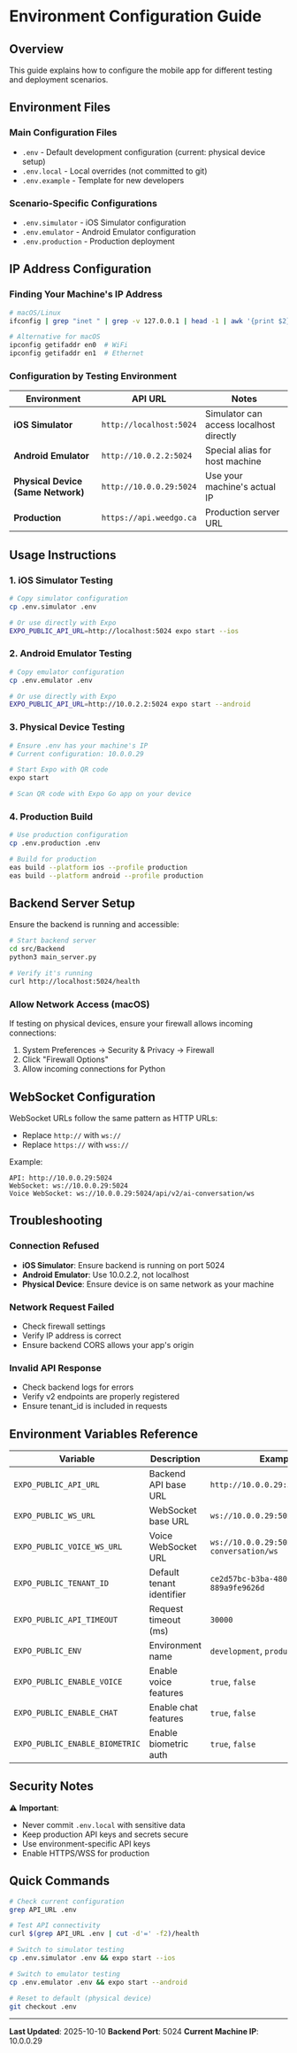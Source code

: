 # Environment Configuration Guide

## Overview
This guide explains how to configure the mobile app for different testing and deployment scenarios.

## Environment Files

### Main Configuration Files
- `.env` - Default development configuration (current: physical device setup)
- `.env.local` - Local overrides (not committed to git)
- `.env.example` - Template for new developers

### Scenario-Specific Configurations
- `.env.simulator` - iOS Simulator configuration
- `.env.emulator` - Android Emulator configuration
- `.env.production` - Production deployment

## IP Address Configuration

### Finding Your Machine's IP Address
```bash
# macOS/Linux
ifconfig | grep "inet " | grep -v 127.0.0.1 | head -1 | awk '{print $2}'

# Alternative for macOS
ipconfig getifaddr en0  # WiFi
ipconfig getifaddr en1  # Ethernet
```

### Configuration by Testing Environment

| Environment | API URL | Notes |
|------------|---------|-------|
| **iOS Simulator** | `http://localhost:5024` | Simulator can access localhost directly |
| **Android Emulator** | `http://10.0.2.2:5024` | Special alias for host machine |
| **Physical Device (Same Network)** | `http://10.0.0.29:5024` | Use your machine's actual IP |
| **Production** | `https://api.weedgo.ca` | Production server URL |

## Usage Instructions

### 1. iOS Simulator Testing
```bash
# Copy simulator configuration
cp .env.simulator .env

# Or use directly with Expo
EXPO_PUBLIC_API_URL=http://localhost:5024 expo start --ios
```

### 2. Android Emulator Testing
```bash
# Copy emulator configuration
cp .env.emulator .env

# Or use directly with Expo
EXPO_PUBLIC_API_URL=http://10.0.2.2:5024 expo start --android
```

### 3. Physical Device Testing
```bash
# Ensure .env has your machine's IP
# Current configuration: 10.0.0.29

# Start Expo with QR code
expo start

# Scan QR code with Expo Go app on your device
```

### 4. Production Build
```bash
# Use production configuration
cp .env.production .env

# Build for production
eas build --platform ios --profile production
eas build --platform android --profile production
```

## Backend Server Setup

Ensure the backend is running and accessible:

```bash
# Start backend server
cd src/Backend
python3 main_server.py

# Verify it's running
curl http://localhost:5024/health
```

### Allow Network Access (macOS)
If testing on physical devices, ensure your firewall allows incoming connections:
1. System Preferences → Security & Privacy → Firewall
2. Click "Firewall Options"
3. Allow incoming connections for Python

## WebSocket Configuration

WebSocket URLs follow the same pattern as HTTP URLs:
- Replace `http://` with `ws://`
- Replace `https://` with `wss://`

Example:
```
API: http://10.0.0.29:5024
WebSocket: ws://10.0.0.29:5024
Voice WebSocket: ws://10.0.0.29:5024/api/v2/ai-conversation/ws
```

## Troubleshooting

### Connection Refused
- **iOS Simulator**: Ensure backend is running on port 5024
- **Android Emulator**: Use 10.0.2.2, not localhost
- **Physical Device**: Ensure device is on same network as your machine

### Network Request Failed
- Check firewall settings
- Verify IP address is correct
- Ensure backend CORS allows your app's origin

### Invalid API Response
- Check backend logs for errors
- Verify v2 endpoints are properly registered
- Ensure tenant_id is included in requests

## Environment Variables Reference

| Variable | Description | Example |
|----------|-------------|---------|
| `EXPO_PUBLIC_API_URL` | Backend API base URL | `http://10.0.0.29:5024` |
| `EXPO_PUBLIC_WS_URL` | WebSocket base URL | `ws://10.0.0.29:5024` |
| `EXPO_PUBLIC_VOICE_WS_URL` | Voice WebSocket URL | `ws://10.0.0.29:5024/api/v2/ai-conversation/ws` |
| `EXPO_PUBLIC_TENANT_ID` | Default tenant identifier | `ce2d57bc-b3ba-4801-b229-889a9fe9626d` |
| `EXPO_PUBLIC_API_TIMEOUT` | Request timeout (ms) | `30000` |
| `EXPO_PUBLIC_ENV` | Environment name | `development`, `production` |
| `EXPO_PUBLIC_ENABLE_VOICE` | Enable voice features | `true`, `false` |
| `EXPO_PUBLIC_ENABLE_CHAT` | Enable chat features | `true`, `false` |
| `EXPO_PUBLIC_ENABLE_BIOMETRIC` | Enable biometric auth | `true`, `false` |

## Security Notes

⚠️ **Important**:
- Never commit `.env.local` with sensitive data
- Keep production API keys and secrets secure
- Use environment-specific API keys
- Enable HTTPS/WSS for production

## Quick Commands

```bash
# Check current configuration
grep API_URL .env

# Test API connectivity
curl $(grep API_URL .env | cut -d'=' -f2)/health

# Switch to simulator testing
cp .env.simulator .env && expo start --ios

# Switch to emulator testing
cp .env.emulator .env && expo start --android

# Reset to default (physical device)
git checkout .env
```

---

**Last Updated**: 2025-10-10
**Backend Port**: 5024
**Current Machine IP**: 10.0.0.29